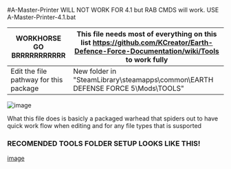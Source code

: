 #A-Master-Printer WILL NOT WORK FOR 4.1 but RAB CMDS will work. USE A-Master-Printer-4.1.bat

| WORKHORSE GO BRRRRRRRRRRR | This file needs most of everything on this list https://github.com/KCreator/Earth-Defence-Force-Documentation/wiki/Tools to work fully |
| ------ | ------ |
| Edit the file pathway for this package | New folder in "SteamLibrary\steamapps\common\EARTH DEFENSE FORCE 5\Mods\TOOLS" |

![image](https://user-images.githubusercontent.com/19373020/163498605-19f036e1-f2c8-4c8e-8d41-66cb81874ded.png)

What this file does is basicly a packaged warhead that spiders out to have quick work flow when editing and for any file types that is susported

### RECOMENDED TOOLS FOLDER SETUP LOOKS LIKE THIS!

[image](https://user-images.githubusercontent.com/19373020/171080815-e65fa5f4-6679-41bd-a836-41adcc3bdb19.png)
